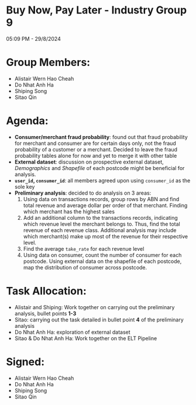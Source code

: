 # Buy Now, Pay Later - Industry Group 9
05:09 PM - 29/8/2024

# Group Members:
* Alistair Wern Hao Cheah
* Do Nhat Anh Ha
* Shiping Song
* Sitao Qin

# Agenda:
* **Consumer/merchant fraud probability**: found out that fraud probability for merchant and consumer are for certain days only, not the fraud probability of a customer or a merchant. Decided to leave the fraud probability tables alone for now and yet to merge it with other table
* **External dataset**: discussion on prospective external dataset, *Demographics* and *Shapefile* of each postcode might be beneficial for analysis. 
* **`user_id`, `consumer_id`**: all members agreed upon using `consumer_id` as the sole key
* **Preliminary analysis**: decided to do analysis on 3 areas:
    1. Using data on transactions records, group rows by ABN and find total revenue and average dollar per order of that merchant. Finding which merchant has the highest sales
    2. Add an additional column to the transactions records, indicating which revenue level the merchant belongs to. Thus, find the total revenue of each revenue class. Additional analysis may include which merchant(s) make up most of the revenue for their respective level.
    3. Find the average `take_rate` for each revenue level
    4. Using data on consumer, count the number of consumer for each postcode. Using external data on the shapefile of each postcode, map the distribution of consumer across postcode.

# Task Allocation:
* Alistair and Shiping: Work together on carrying out the preliminary analysis, bullet points **1-3**
* Sitao: carrying out the task detailed in bullet point **4** of the preliminary analysis
* Do Nhat Anh Ha: exploration of external dataset
* Sitao & Do Nhat Anh Ha: Work together on the ELT Pipeline

# Signed: 
* Alistair Wern Hao Cheah
* Do Nhat Anh Ha
* Shiping Song
* Sitao Qin
